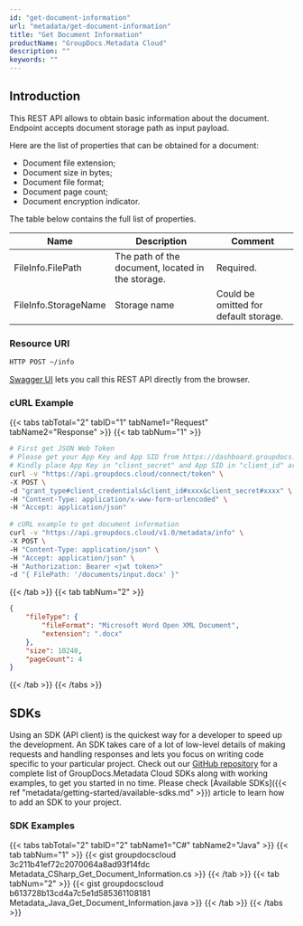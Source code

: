 ```yaml
---
id: "get-document-information"
url: "metadata/get-document-information"
title: "Get Document Information"
productName: "GroupDocs.Metadata Cloud"
description: ""
keywords: ""
---
```






## Introduction ##

This REST API allows to obtain basic information about the document. Endpoint accepts document storage path as input payload.

Here are the list of properties that can be obtained for a document:

* Document file extension;
* Document size in bytes;
* Document file format;
* Document page count;
* Document encryption indicator.

The table below contains the full list of properties.

|Name|Description|Comment
|---|---|---
|FileInfo.FilePath|The path of the document, located in the storage.|Required.
|FileInfo.StorageName|Storage name|Could be omitted for default storage.

### Resource URI ###

```html
HTTP POST ~/info
```

[Swagger UI](https://apireference.groupdocs.cloud/metadata/#/Info/GetInfo) lets you call this REST API directly from the browser.  

### cURL Example ###

{{< tabs tabTotal="2" tabID="1" tabName1="Request" tabName2="Response" >}}
{{< tab tabNum="1" >}}

```bash
# First get JSON Web Token
# Please get your App Key and App SID from https://dashboard.groupdocs.cloud/#/apps. 
# Kindly place App Key in "client_secret" and App SID in "client_id" argument.
curl -v "https://api.groupdocs.cloud/connect/token" \
-X POST \
-d "grant_type#client_credentials&client_id#xxxx&client_secret#xxxx" \
-H "Content-Type: application/x-www-form-urlencoded" \
-H "Accept: application/json"
  
# cURL example to get document information
curl -v "https://api.groupdocs.cloud/v1.0/metadata/info" \
-X POST \
-H "Content-Type: application/json" \
-H "Accept: application/json" \
-H "Authorization: Bearer <jwt token>"
-d "{ FilePath: '/documents/input.docx' }"
```

{{< /tab >}}
{{< tab tabNum="2" >}}

```json
{
    "fileType": {
        "fileFormat": "Microsoft Word Open XML Document",
        "extension": ".docx"
    },
    "size": 10240,
    "pageCount": 4
}
```

{{< /tab >}}
{{< /tabs >}}

## SDKs ##

Using an SDK (API client) is the quickest way for a developer to speed up the development. An SDK takes care of a lot of low-level details of making requests and handling responses and lets you focus on writing code specific to your particular project. Check out our [GitHub repository](https://github.com/groupdocs-metadata-cloud) for a complete list of GroupDocs.Metadata Cloud SDKs along with working examples, to get you started in no time. Please check [Available SDKs]({{< ref "metadata/getting-started/available-sdks.md" >}}) article to learn how to add an SDK to your project.

### SDK Examples ###

{{< tabs tabTotal="2" tabID="2" tabName1="C#" tabName2="Java" >}}
{{< tab tabNum="1" >}}
{{< gist groupdocscloud 3c211b41ef72c2070064a8ad93f14fdc Metadata_CSharp_Get_Document_Information.cs >}}
{{< /tab >}}
{{< tab tabNum="2" >}}
{{< gist groupdocscloud b613728b13cd4a7c5e1d585361108181 Metadata_Java_Get_Document_Information.java  >}}
{{< /tab >}}
{{< /tabs >}}

